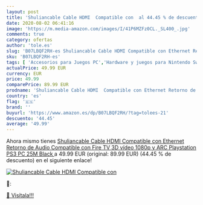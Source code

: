 ```yaml
---
layout: post
title: 'Shuliancable Cable HDMI  Compatible con  al 44.45 % de descuento'
date: 2020-08-02 06:41:16
image: 'https://m.media-amazon.com/images/I/41P6MZFz0CL._SL400_.jpg'
comments: true
category: ofertas
author: 'tole.es'
slug: 'B07LBQF2RH-es Shuliancable Cable HDMI Compatible con Ethernet Retorno de...'
sku: 'B07LBQF2RH-es'
tags: [ 'Accesorios para Juegos PC','Hardware y juegos para Nintendo Switch','Hardware y juegos para PlayStation 4','Juegos para Nintendo Switch','Juegos para PlayStation 4','Juegos y Accesorios para PC','Teclados para gamers para PC','Videojuegos','playstation', ]
actualPrice: 49.99 EUR
currency: EUR
price: 49.99
comparePrice: 89.99 EUR
prodname: 'Shuliancable Cable HDMI  Compatible con Ethernet Retorno de Audio  Compatible con Fire TV  3D  vídeo 1080p y ARC  Playstation PS3 PC  25M  Black '
country: 'es'
flag: '🇪🇸'
brand: ''
buyurl: 'https://www.amazon.es/dp/B07LBQF2RH/?tag=tolees-21'
descuento: '44.45'
average: '49.99'
---
```


Ahora mismo tienes [Shuliancable Cable HDMI  Compatible con Ethernet Retorno de Audio  Compatible con Fire TV  3D  vídeo 1080p y ARC  Playstation PS3 PC  25M  Black ](https://www.amazon.es/dp/B07LBQF2RH/?tag=tolees-21) a 49.99 EUR (original: 89.99 EUR) (44.45 %  de descuento) en el siguiente enlace!

[![Shuliancable Cable HDMI  Compatible con ](https://m.media-amazon.com/images/I/41P6MZFz0CL._SL400_.jpg)](https://www.amazon.es/dp/B07LBQF2RH/?tag=tolees-21)

🔎:


[🛒 Visítala!!!](https://www.amazon.es/dp/B07LBQF2RH/?tag=tolees-21)
